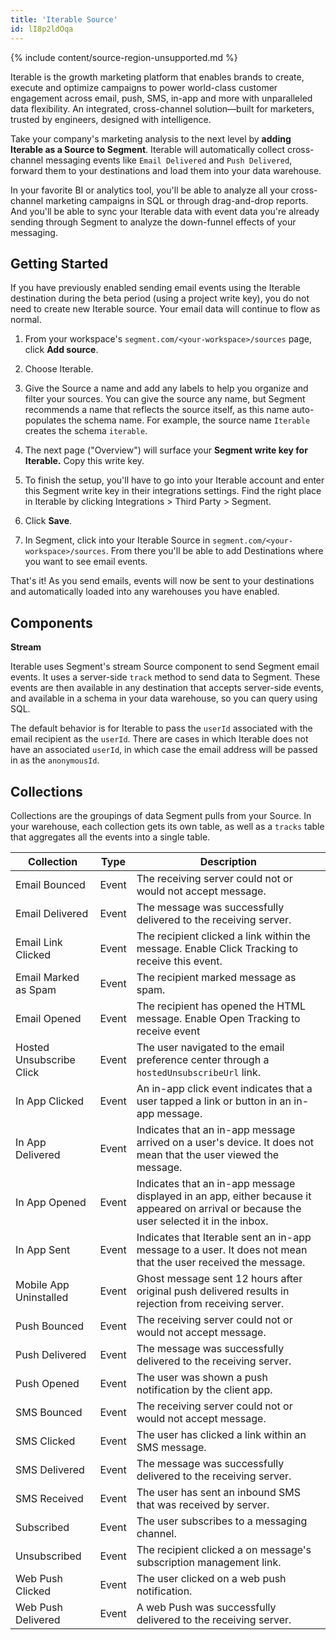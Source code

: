```yaml
---
title: 'Iterable Source'
id: lI8p2ldOqa
---
```

{% include content/source-region-unsupported.md %}

Iterable is the growth marketing platform that enables brands to create, execute and optimize campaigns to power world-class customer engagement across email, push, SMS, in-app and more with unparalleled data flexibility. An integrated, cross-channel solution—built for marketers, trusted by engineers, designed with intelligence.

Take your company's marketing analysis to the next level by **adding Iterable as a Source to Segment**. Iterable will automatically collect cross-channel messaging events like `Email Delivered` and `Push Delivered`, forward them to your destinations and load them into your data warehouse.

In your favorite BI or analytics tool, you'll be able to analyze all your cross-channel marketing campaigns in SQL or through drag-and-drop reports. And you'll be able to sync your Iterable data with event data you're already sending through Segment to analyze the down-funnel effects of your messaging. 

## Getting Started

If you have previously enabled sending email events using the Iterable destination during the beta period (using a project write key), you do not need to create new Iterable source. Your email data will continue to flow as normal.

1. From your workspace's `segment.com/<your-workspace>/sources` page, click **Add source**.

2. Choose Iterable.

3. Give the Source a name and add any labels to help you organize and filter your sources. You can give the source any name, but Segment recommends a name that reflects the source itself, as this name auto-populates the schema name. For example, the source name  `Iterable` creates the schema `iterable`.

4. The next page ("Overview") will surface your **Segment write key for Iterable.** Copy this write key. 

5. To finish the setup, you'll have to go into your Iterable account and enter this Segment write key in their integrations settings. Find the right place in Iterable by clicking Integrations > Third Party > Segment.

6. Click **Save**.

7. In Segment, click into your Iterable Source in `segment.com/<your-workspace>/sources`. From there you'll be able to add Destinations where you want to see email events.

That's it! As you send emails, events will now be sent to your destinations and automatically loaded into any warehouses you have enabled. 

## Components

**Stream**

Iterable uses Segment's stream Source component to send Segment email events. It uses a server-side `track` method to send data to Segment. These events are then available in any destination that accepts server-side events, and available in a schema in your data warehouse, so you can query using SQL. 

The default behavior is for Iterable to pass the `userId` associated with the email recipient as the `userId`. There are cases in which Iterable does not have an associated `userId`, in which case the email address will be passed in as the `anonymousId`. 

## Collections

Collections are the groupings of data Segment pulls from your Source. In your warehouse, each collection gets its own table, as well as a `tracks` table that aggregates all the events into a single table. 

| Collection               | Type  | Description                                                                                                                               |
| ------------------------ | ----- | ----------------------------------------------------------------------------------------------------------------------------------------- |
| Email Bounced            | Event | The receiving server could not or would not accept message.                                                                                   |
| Email Delivered          | Event | The message was successfully delivered to the receiving server.                                                                           |
| Email Link Clicked       | Event | The recipient clicked a link within the message. Enable Click Tracking to receive this event.                          |
| Email Marked as Spam     | Event | The recipient marked message as spam.                                                                                                          |
| Email Opened             | Event | The recipient has opened the HTML message. Enable Open Tracking to receive event                                    |
| Hosted Unsubscribe Click | Event | The user navigated to the email preference center through a `hostedUnsubscribeUrl` link.                                                           |
| In App Clicked           | Event | An in-app click event indicates that a user tapped a link or button in an in-app message.                                                  |
| In App Delivered         | Event | Indicates that an in-app message arrived on a user's device. It does not mean that the user viewed the message.                           |
| In App Opened            | Event | Indicates that an in-app message displayed in an app, either because it appeared on arrival or because the user selected it in the inbox. |
| In App Sent              | Event | Indicates that Iterable sent an in-app message to a user. It does not mean that the user received the message.                            |
| Mobile App Uninstalled   | Event | Ghost message sent 12 hours after original push delivered results in rejection from receiving server.                                      |
| Push Bounced             | Event | The receiving server could not or would not accept message.                                                                                    |
| Push Delivered           | Event | The message was successfully delivered to the receiving server.                                                                           |
| Push Opened              | Event | The user was shown a push notification by the client app.                                                                                       |
| SMS Bounced              | Event | The receiving server could not or would not accept message.                                                                                    |
| SMS Clicked              | Event | The user has clicked a link within an SMS message.                                                                                                  |
| SMS Delivered            | Event | The message was successfully delivered to the receiving server.                                                                           |
| SMS Received             | Event | The user has sent an inbound SMS that was received by server.                                                                                  |
| Subscribed               | Event | The user subscribes to a messaging channel.                                                                                                    |
| Unsubscribed             | Event | The recipient clicked a on message's subscription management link.                                                                               |
| Web Push Clicked         | Event | The user clicked on a web push notification.                                                                                                     |
| Web Push Delivered       | Event | A web Push was successfully delivered to the receiving server.                                                                          |




<!-- Example: To query the Email Delivered table, you'd write a query like this:

```sql
select *
from iterable.email_delivered
```


<table>
</table> -->
